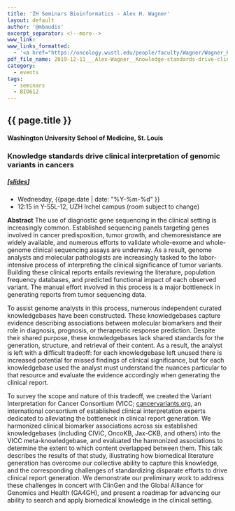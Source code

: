 ```yaml
---
title: 'ZH Seminars Bioinformatics - Alex H. Wagner'
layout: default
author: '@mbaudis'
excerpt_separator: <!--more-->
www_link:
www_links_formatted:
  - '<a href="https://oncology.wustl.edu/people/faculty/Wagner/Wagner_Res.html">[WUSTL]</a>'
pdf_file_name: 2019-12-11___Alex-Wagner__Knowledge-standards-drive-clinical-interpretation-of-genomic-variants-in-cancers__slides.pdf
category:
  - events
tags:
  - seminars
  - BIO612
---
```


## {{ page.title }}
#### Washington University School of Medicine, St. Louis
### Knowledge standards drive clinical interpretation of genomic variants in cancers
##### [[slides](/pdf/2019-12-11___Alex-Wagner__Knowledge-standards-drive-clinical-interpretation-of-genomic-variants-in-cancers__slides.pdf)]

* Wednesday, {{page.date | date: "%Y-%m-%d" }}
* 12:15 in Y-55L-12, UZH Irchel campus (room subject to change)

<!--more-->

__Abstract__ The use of diagnostic gene sequencing in the clinical setting is increasingly common. Established sequencing panels targeting genes involved in cancer predisposition, tumor growth, and chemoresistance are widely available, and numerous efforts to validate whole-exome and whole-genome clinical sequencing assays are underway. As a result, genome analysts and molecular pathologists are increasingly tasked to the labor-intensive process of interpreting the clinical significance of tumor variants. Building these clinical reports entails reviewing the literature, population frequency databases, and predicted functional impact of each observed variant. The manual effort involved in this process is a major bottleneck in generating reports from tumor sequencing data. 

To assist genome analysts in this process, numerous independent curated knowledgebases have been constructed. These knowledgebases capture evidence describing associations between molecular biomarkers and their role in diagnosis, prognosis, or therapeutic response prediction. Despite their shared purpose, these knowledgebases lack shared standards for the generation, structure, and retrieval of their content. As a result, the analyst is left with a difficult tradeoff: for each knowledgebase left unused there is increased potential for missed findings of clinical significance, but for each knowledgebase used the analyst must understand the nuances particular to that resource and evaluate the evidence accordingly when generating the clinical report. 

To survey the scope and nature of this tradeoff, we created the Variant Interpretation for Cancer Consortium (VICC; [cancervariants.org](cancervariants.org), an international consortium of established clinical interpretation experts dedicated to alleviating the bottleneck in clinical report generation. We harmonized clinical biomarker associations across six established knowledgebases (including CIViC, OncoKB, Jax-CKB, and others) into the VICC meta-knowledgebase, and evaluated the harmonized associations to determine the extent to which content overlapped between them. This talk describes the results of that study, illustrating how biomedical literature generation has overcome our collective ability to capture this knowledge, and the corresponding challenges of standardizing disparate efforts to drive clinical report generation. We demonstrate our preliminary work to address these challenges in concert with ClinGen and the Global Alliance for Genomics and Health (GA4GH), and present a roadmap for advancing our ability to search and apply biomedical knowledge in the clinical setting.

